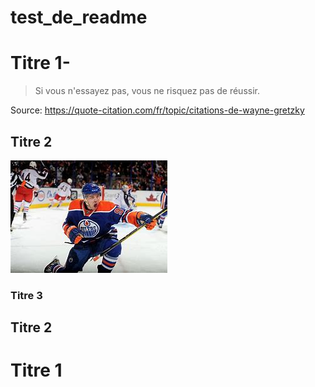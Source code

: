 # test_de_readme

# **Titre 1**-
> Si vous n'essayez pas, vous ne risquez pas de réussir.


Source: https://quote-citation.com/fr/topic/citations-de-wayne-gretzky

## Titre 2

![lien vers photo ](medias/github.jfif)

### Titre 3

## Titre 2 

# Titre 1
